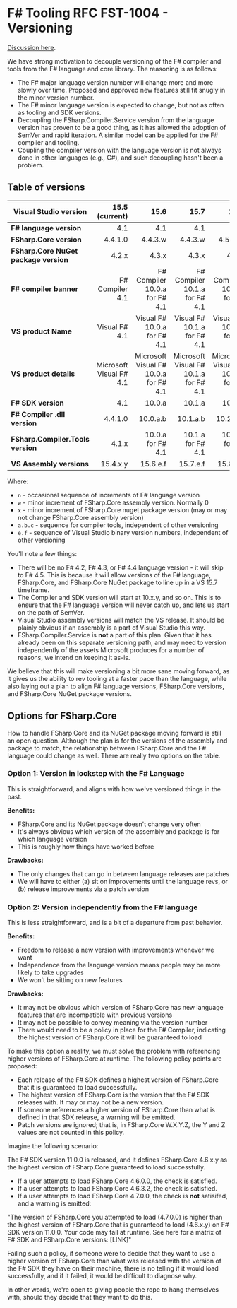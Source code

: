 # F# Tooling RFC FST-1004 - Versioning

[Discussion here](https://github.com/fsharp/fslang-design/issues/250).

We have strong motivation to decouple versioning of the F# compiler and tools from the F# language and core library. The reasoning is as follows:

* The F# major language version number will change more and more slowly over time.  Proposed and approved new features still fit snugly in the minor version number.
* The F# minor language version is expected to change, but not as often as tooling and SDK versions.
* Decoupling the FSharp.Compiler.Service version from the language version has proven to be a good thing, as it has allowed the adoption of SemVer and rapid iteration.  A similar model can be applied for the F# compiler and tooling.
* Coupling the compiler version with the language version is not always done in other languages (e.g., C#), and such decoupling hasn't been a problem.

## Table of versions

| Visual Studio version | 15.5 (current) | 15.6 | 15.7 | 15.8 | vNext |
|------------|----------:|-----:|------:|------:|------:|
| **F# language version** | 4.1 | 4.1 | 4.1 | 4.5 | 4.n |
| **FSharp.Core version** | 4.4.1.0 | 4.4.3.w | 4.4.3.w | 4.5.w.0 | 4.n.w.0 |
| **FSharp.Core NuGet package version** | 4.2.x | 4.3.x | 4.3.x | 4.5.x | 4.n.x |
| **F# compiler banner** | F# Compiler 4.1 | F# Compiler 10.0.a for F# 4.1 | F# Compiler 10.1.a for F# 4.1 |F# Compiler 10.2.b for F# 4.5 | F# Compiler XX.a.b for F# 4.n |
| **VS product Name** | Visual F# 4.1 | Visual F# 10.0.a for F# 4.1 | Visual F# 10.1.a for F# 4.1 | Visual F# 10.2.b for F# 4.5 | Visual F# XX.a.b for F# 4.n |
| **VS product details** | Microsoft Visual F# 4.1 | Microsoft Visual F# 10.0.a for F# 4.1 | Microsoft Visual F# 10.1.a for F# 4.1 | Microsoft Visual F# 10.2.b for F# 4.5 | Microsoft Visual F# XX.a.b for F# 4.n |
| **F# SDK version** | 4.1 | 10.0.a | 10.1.a | 10.2.a | ZZ.a |
| **F# Compiler .dll version** | 4.4.1.0 | 10.0.a.b | 10.1.a.b | 10.2.a.b | WW.a.b.c |
| **FSharp.Compiler.Tools version** | 4.1.x | 10.0.a for F# 4.1 | 10.1.a for F# 4.1 | 10.2.b for F# 4.5 | XX.a.b for F# 4.n |
| **VS Assembly versions** | 15.4.x.y | 15.6.e.f | 15.7.e.f | 15.8.e.f | vNext.e.f |

Where:

* `n` - occasional sequence of increments of F# language version
* `w` - minor increment of FSharp.Core assembly version. Normally 0
* `x` - minor increment of FSharp.Core nuget package version (may or may not change FSharp.Core assembly version)
* `a.b.c` - sequence for compiler tools, independent of other versioning
* `e.f` - sequence of Visual Studio binary version numbers, independent of other versioning

You'll note a few things:

* There will be no F# 4.2, F# 4.3, or F# 4.4 language version - it will skip to F# 4.5.  This is because it will allow versions of the F# language, FSharp.Core, and FSharp.Core NuGet package to line up in a VS 15.7 timeframe.
* The Compiler and SDK version will start at 10.x.y, and so on. This is to ensure that the F# language version will never catch up, and lets us start on the path of SemVer.
* Visual Studio assembly versions will match the VS release. It should be plainly obvious if an assembly is a part of Visual Studio this way.
* FSharp.Compiler.Service is **not** a part of this plan.  Given that it has already been on this separate versioning path, and may need to version independently of the assets Microsoft produces for a number of reasons, we intend on keeping it as-is.

We believe that this will make versioning a bit more sane moving forward, as it gives us the ability to rev tooling at a faster pace than the language, while also laying out a plan to align F# language versions, FSharp.Core versions, and FSharp.Core NuGet package versions.

## Options for FSharp.Core

How to handle FSharp.Core and its NuGet package moving forward is still an open question. Although the plan is for the versions of the assembly and package to match, the relationship between FSharp.Core and the F# language could change as well.  There are really two options on the table.

### Option 1: Version in lockstep with the F# Language

This is straightforward, and aligns with how we've versioned things in the past.

**Benefits:**

* FSharp.Core and its NuGet package doesn't change very often
* It's always obvious which version of the assembly and package is for which language version
* This is roughly how things have worked before

**Drawbacks:**

* The only changes that can go in between language releases are patches
* We will have to either (a) sit on improvements until the language revs, or (b) release improvements via a patch version

### Option 2: Version independently from the F# language

This is less straightforward, and is a bit of a departure from past behavior.

**Benefits:**

* Freedom to release a new version with improvements whenever we want
* Independence from the language version means people may be more likely to take upgrades
* We won't be sitting on new features

**Drawbacks:**

* It may not be obvious which version of FSharp.Core has new language features that are incompatible with previous versions
* It may not be possible to convey meaning via the version number
* There would need to be a policy in place for the F# Compiler, indicating the highest version of FSharp.Core it will be guaranteed to load

To make this option a reality, we must solve the problem with referencing higher versions of FSharp.Core at runtime. The following policy points are proposed:

* Each release of the F# SDK defines a highest version of FSharp.Core that it is guaranteed to load successfully.
* The highest version of FSharp.Core is the version that the F# SDK releases with. It may or may not be a new version.
* If someone references a higher version of FSharp.Core than what is defined in that SDK release, a warning will be emitted.
* Patch versions are ignored; that is, in FSharp.Core W.X.Y.Z, the Y and Z values are not counted in this policy.

Imagine the following scenario:

The F# SDK version 11.0.0 is released, and it defines FSharp.Core 4.6.x.y as the highest version of FSharp.Core guaranteed to load successfully.

* If a user attempts to load FSharp.Core 4.6.0.0, the check is satisfied.
* If a user attempts to load FSharp.Core 4.6.3.2, the check is satisfied.
* If a user attempts to load FSharp.Core 4.7.0.0, the check is **not** satisifed, and a warning is emitted:

"The version of FSharp.Core you attempted to load (4.7.0.0) is higher than the highest version of FSharp.Core that is guaranteed to load (4.6.x.y) on F# SDK version 11.0.0. Your code may fail at runtime. See here for a matrix of F# SDK and FSharp.Core versions: [LINK]"

Failing such a policy, if someone were to decide that they want to use a higher version of FSharp.Core than what was released with the version of the F# SDK they have on their machine, there is no telling if it would load successfully, and if it failed, it would be difficult to diagnose why.

In other words, we're open to giving people the rope to hang themselves with, should they decide that they want to do this.
